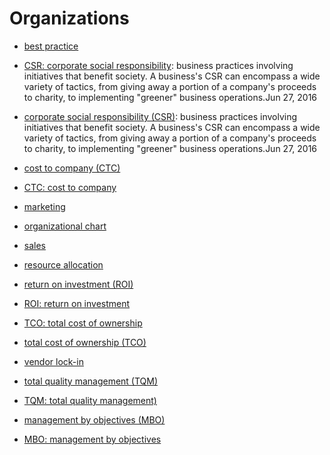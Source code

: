 # Organizations

* [best practice](https://en.wikipedia.org/wiki/Best_practice)

* [CSR: corporate social responsibility](https://en.wikipedia.org/wiki/Corporate_social_responsibility): business practices involving initiatives that benefit society. A business's CSR can encompass a wide variety of tactics, from giving away a portion of a company's proceeds to charity, to implementing "greener" business operations.Jun 27, 2016

* [corporate social responsibility (CSR)](https://en.wikipedia.org/wiki/Corporate_social_responsibility): business practices involving initiatives that benefit society. A business's CSR can encompass a wide variety of tactics, from giving away a portion of a company's proceeds to charity, to implementing "greener" business operations.Jun 27, 2016

* [cost to company (CTC)](https://en.wikipedia.org/wiki/Cost_to_company)

* [CTC: cost to company](https://en.wikipedia.org/wiki/Cost_to_company)

* [marketing](https://en.wikipedia.org/wiki/Marketing)

* [organizational chart](https://en.wikipedia.org/wiki/Organizational_chart)

* [sales](https://en.wikipedia.org/wiki/Sales)

* [resource allocation](https://en.wikipedia.org/wiki/Resource_allocation)

* [return on investment (ROI)](https://en.wikipedia.org/wiki/Return_on_investment)

* [ROI: return on investment](https://en.wikipedia.org/wiki/Return_on_investment)

* [TCO: total cost of ownership](https://en.wikipedia.org/wiki/Total_cost_of_ownership)

* [total cost of ownership (TCO)](https://en.wikipedia.org/wiki/Total_cost_of_ownership)

* [vendor lock-in](https://en.wikipedia.org/wiki/Vendor_lock-in)

* [total quality management (TQM)](https://en.wikipedia.org/wiki/Total_quality_management)

* [TQM: total quality management)](https://en.wikipedia.org/wiki/Total_quality_management)

* [management by objectives (MBO)](https://en.wikipedia.org/wiki/Management_by_objectives)

* [MBO: management by objectives](https://en.wikipedia.org/wiki/Management_by_objectives)






